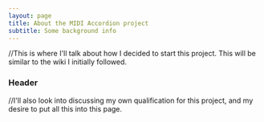```yaml
---
layout: page
title: About the MIDI Accordion project
subtitle: Some background info
---
```


//This is where I'll talk about how I decided to start this project.  This will be similar to the wiki I initially followed.

### Header

//I'll also look into discussing my own qualification for this project, and my desire to put all this into this page.